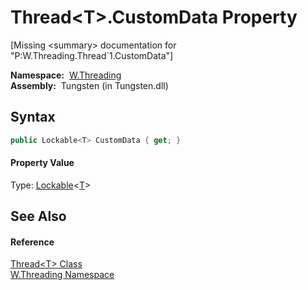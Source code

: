 Thread&lt;T>.CustomData Property
================================
  
[Missing &lt;summary> documentation for "P:W.Threading.Thread`1.CustomData"]


  **Namespace:**  [W.Threading][1]  
  **Assembly:**  Tungsten (in Tungsten.dll)

Syntax
------

```csharp
public Lockable<T> CustomData { get; }
```

#### Property Value
Type: [Lockable][2]&lt;[T][3]>

See Also
--------

#### Reference
[Thread&lt;T> Class][3]  
[W.Threading Namespace][1]  

[1]: ../README.md
[2]: ../../W/Lockable_1/README.md
[3]: README.md
[4]: ../../_icons/Help.png